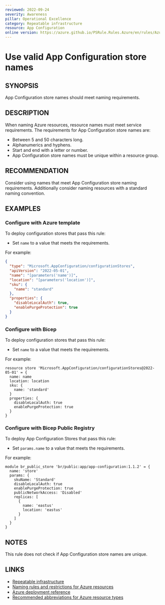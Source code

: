 ```yaml
---
reviewed: 2022-09-24
severity: Awareness
pillar: Operational Excellence
category: Repeatable infrastructure
resource: App Configuration
online version: https://azure.github.io/PSRule.Rules.Azure/en/rules/Azure.AppConfig.Name/
---
```


# Use valid App Configuration store names

## SYNOPSIS

App Configuration store names should meet naming requirements.

## DESCRIPTION

When naming Azure resources, resource names must meet service requirements.
The requirements for App Configuration store names are:

- Between 5 and 50 characters long.
- Alphanumerics and hyphens.
- Start and end with a letter or number.
- App Configuration store names must be unique within a resource group.

## RECOMMENDATION

Consider using names that meet App Configuration store naming requirements.
Additionally consider naming resources with a standard naming convention.

## EXAMPLES

### Configure with Azure template

To deploy configuration stores that pass this rule:

- Set `name` to a value that meets the requirements.

For example:

```json
{
  "type": "Microsoft.AppConfiguration/configurationStores",
  "apiVersion": "2022-05-01",
  "name": "[parameters('name')]",
  "location": "[parameters('location')]",
  "sku": {
    "name": "standard"
  },
  "properties": {
    "disableLocalAuth": true,
    "enablePurgeProtection": true
  }
}
```

### Configure with Bicep

To deploy configuration stores that pass this rule:

- Set `name` to a value that meets the requirements.

For example:

```bicep
resource store 'Microsoft.AppConfiguration/configurationStores@2022-05-01' = {
  name: name
  location: location
  sku: {
    name: 'standard'
  }
  properties: {
    disableLocalAuth: true
    enablePurgeProtection: true
  }
}
```

### Configure with Bicep Public Registry

To deploy App Configuration Stores that pass this rule:

- Set `params.name` to a value that meets the requirements.

For example:

```bicep
module br_public_store 'br/public:app/app-configuration:1.1.2' = {
  name: 'store'
  params: {
    skuName: 'Standard'
    disableLocalAuth: true
    enablePurgeProtection: true
    publicNetworkAccess: 'Disabled'
    replicas: [
      {
        name: 'eastus'
        location: 'eastus'
      }
    ]
  }
}
```

## NOTES

This rule does not check if App Configuration store names are unique.

## LINKS

- [Repeatable infrastructure](https://learn.microsoft.com/azure/architecture/framework/devops/automation-infrastructure)
- [Naming rules and restrictions for Azure resources](https://learn.microsoft.com/azure/azure-resource-manager/management/resource-name-rules#microsoftappconfiguration)
- [Azure deployment reference](https://learn.microsoft.com/azure/templates/microsoft.appconfiguration/configurationstores)
- [Recommended abbreviations for Azure resource types](https://learn.microsoft.com/azure/cloud-adoption-framework/ready/azure-best-practices/resource-abbreviations)
